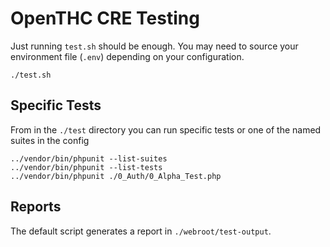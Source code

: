# OpenTHC CRE Testing

Just running `test.sh` should be enough.
You may need to source your environment file (`.env`) depending on your configuration.


```
./test.sh
```

## Specific Tests

From in the `./test` directory you can run specific tests or one of the named suites in the config

```
../vendor/bin/phpunit --list-suites
../vendor/bin/phpunit --list-tests
../vendor/bin/phpunit ./0_Auth/0_Alpha_Test.php
```


## Reports

The default script generates a report in `./webroot/test-output`.
